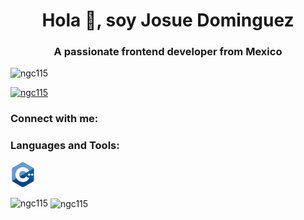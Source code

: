 <h1 align="center">Hola 👋, soy Josue Dominguez</h1>
<h3 align="center">A passionate frontend developer from Mexico</h3>

  <p align="left"> <img src="https://komarev.com/ghpvc/?username=ngc115&label=Profile%20views&color=0e75b6&style=flat" alt="ngc115" /> </p>

<p align="left"> <a href="https://github.com/ryo-ma/github-profile-trophy"><img src="https://github-profile-trophy.vercel.app/?username=ngc115" alt="ngc115" /></a> </p>

<h3 align="left">Connect with me:</h3>
<p align="left">
</p>

<h3 align="left">Languages and Tools:</h3>
<p align="left"> <a href="https://www.w3schools.com/cpp/" target="_blank" rel="noreferrer"> <img src="https://raw.githubusercontent.com/devicons/devicon/master/icons/cplusplus/cplusplus-original.svg" alt="cplusplus" width="40" height="40"/> </a> </p>

<p><img align="left" src="https://github-readme-stats.vercel.app/api/top-langs?username=ngc115&show_icons=true&locale=en&layout=compact" alt="ngc115" /></p>

<p>&nbsp;<img align="center" src="https://github-readme-stats.vercel.app/api?username=ngc115&show_icons=true&locale=en" alt="ngc115" /></p>
